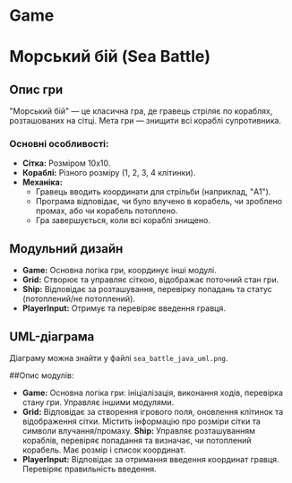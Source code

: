 # Game

# Морський бій (Sea Battle)

## Опис гри
"Морський бій" — це класична гра, де гравець стріляє по кораблях, розташованих на сітці. Мета гри — знищити всі кораблі супротивника.

### Основні особливості:
- **Сітка:** Розміром 10x10.
- **Кораблі:** Різного розміру (1, 2, 3, 4 клітинки).
- **Механіка:**
  - Гравець вводить координати для стрільби (наприклад, "A1").
  - Програма відповідає, чи було влучено в корабель, чи зроблено промах, або чи корабель потоплено.
  - Гра завершується, коли всі кораблі знищено.

## Модульний дизайн
- **Game:** Основна логіка гри, координує інші модулі.
- **Grid:** Створює та управляє сіткою, відображає поточний стан гри.
- **Ship:** Відповідає за розташування, перевірку попадань та статус (потоплений/не потоплений).
- **PlayerInput:** Отримує та перевіряє введення гравця.

## UML-діаграма
Діаграму можна знайти у файлі `sea_battle_java_uml.png`.

##Опис модулів:

- **Game:**
Основна логіка гри: ініціалізація, виконання ходів, перевірка стану гри.
Управляє іншими модулями.
- **Grid:**
Відповідає за створення ігрового поля, оновлення клітинок та відображення сітки.
Містить інформацію про розміри сітки та символи влучання/промаху.
 **Ship:**
Управляє розташуванням кораблів, перевіряє попадання та визначає, чи потоплений корабель.
Має розмір і список координат.
- **PlayerInput:**
Відповідає за отримання введення координат гравця.
Перевіряє правильність введення.
